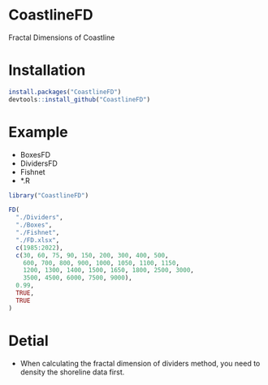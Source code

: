 # CoastlineFD

Fractal Dimensions of Coastline

# Installation

```R
install.packages("CoastlineFD")
devtools::install_github("CoastlineFD")
```
# Example

- BoxesFD
- DividersFD
- Fishnet
- *.R

```R
library("CoastlineFD")

FD(
  "./Dividers",
  "./Boxes",
  "./Fishnet",
  "./FD.xlsx",
  c(1985:2022),
  c(30, 60, 75, 90, 150, 200, 300, 400, 500, 
    600, 700, 800, 900, 1000, 1050, 1100, 1150,
    1200, 1300, 1400, 1500, 1650, 1800, 2500, 3000,
    3500, 4500, 6000, 7500, 9000),
  0.99,
  TRUE,
  TRUE
)
```

# Detial

- When calculating the fractal dimension of dividers method, you need to density the shoreline data first.

